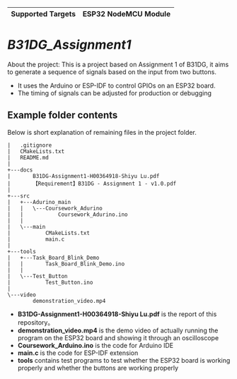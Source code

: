 | Supported Targets | ESP32 NodeMCU Module |
| ----------------- | -------------------- |

# _B31DG_Assignment1_

About the project: This is a project based on Assignment 1 of B31DG, it aims to  generate a sequence of signals based on the input from two buttons. 

- It uses the Arduino or ESP-IDF to control GPIOs on an ESP32 board.
- The timing of signals can be adjusted for production or debugging

## Example folder contents

Below is short explanation of remaining files in the project folder.

```
|   .gitignore
|   CMakeLists.txt
|   README.md
|
+---docs
|       B31DG-Assignment1-H00364918-Shiyu Lu.pdf
|       【Requirement】B31DG - Assignment 1 - v1.0.pdf
|
+---src
|   +---Adurino_main
|   |   \---Coursework_Adurino
|   |           Coursework_Adurino.ino
|   |
|   \---main
|           CMakeLists.txt
|           main.c
|
+---tools
|   +---Task_Board_Blink_Demo
|   |       Task_Board_Blink_Demo.ino
|   |
|   \---Test_Button
|           Test_Button.ino
|
\---video
        demonstration_video.mp4
```

- **B31DG-Assignment1-H00364918-Shiyu Lu.pdf** is the report of this repository。
- **demonstration_video.mp4** is the demo video of actually running the program on the ESP32 board and showing it through an oscilloscope
- **Coursework_Arduino.ino** is the code for Arduino IDE
- **main.c** is the code for ESP-IDF extension
- **tools** contains test programs to test whether the ESP32 board is working properly and whether the buttons are working properly

